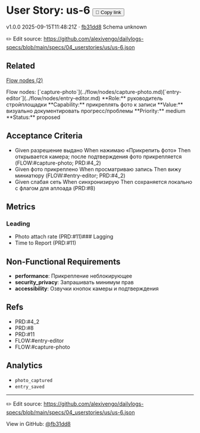 # User Story: us-6 <button class="copy-link" aria-label="Copy page link" onclick="window.spechubCopyLink && window.spechubCopyLink()">🔗 Copy link</button>

<p class="badges">
  <span class="badge version">v1.0.0</span>
  <span class="badge build">2025-09-15T11:48:21Z · <a href="https://github.com/alexivengo/dailylogs-specs/commit/fb31dd8" target="_blank" rel="noopener" class="sha">fb31dd8</a></span>
  <span class="badge schema unknown">Schema unknown</span>
</p>

✏️ Edit source: https://github.com/alexivengo/dailylogs-specs/blob/main/specs/04_userstories/us/us-6.json
## Related
<p>
  <span class="chip"><a href="../stories/index.md#?flow=capture-photo,entry-editor">Flow nodes (2)</a></span>
</p>
Flow nodes:
<span class="chip">[`capture-photo`](../flow/nodes/capture-photo.md)</span><span class="chip">[`entry-editor`](../flow/nodes/entry-editor.md)</span>
**Role:** руководитель стройплощадки  
**Capability:** прикреплять фото к записи  
**Value:** визуально документировать прогресс/проблемы  
**Priority:** medium  
**Status:** proposed

## Acceptance Criteria
- Given разрешение выдано When нажимаю «Прикрепить фото» Then открывается камера; после подтверждения фото прикрепляется (FLOW:#capture-photo; PRD:#4_2)
- Given фото прикреплено When просматриваю запись Then вижу миниатюру (FLOW:#entry-editor; PRD:#4_2)
- Given слабая сеть When синхронизирую Then сохраняется локально с флагом для аплоада (PRD:#8)

## Metrics
### Leading
- Photo attach rate (PRD:#11)### Lagging
- Time to Report (PRD:#11)
## Non-Functional Requirements
- **performance**: Прикрепление неблокирующее
- **security_privacy**: Запрашивать минимум прав
- **accessibility**: Озвучки кнопок камеры и подтверждения

## Refs
- PRD:#4_2
- PRD:#8
- PRD:#11
- FLOW:#entry-editor
- FLOW:#capture-photo

## Analytics
- `photo_captured`
- `entry_saved`

---
✏️ Edit source: https://github.com/alexivengo/dailylogs-specs/blob/main/specs/04_userstories/us/us-6.json

<p class="page-meta">
  View in GitHub: <a href="https://github.com/alexivengo/dailylogs-specs/commit/fb31dd8" target="_blank" rel="noopener">@fb31dd8</a></p>